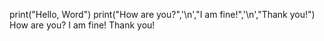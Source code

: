 print("Hello, Word")
print("How are you?",'\n',"I am fine!",'\n',"Thank you!")
How are you? 
I am fine! 
Thank you!
